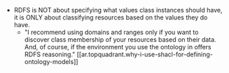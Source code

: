 

- RDFS is NOT about specifying what values class instances should have, it is ONLY about classifying resources based on the values they do have.
  - "I recommend using domains and ranges only if you want to discover class membership of your resources based on their data. And, of course, if the environment you use the ontology in offers RDFS reasoning." [[ar.topquadrant.why-i-use-shacl-for-defining-ontology-models]]